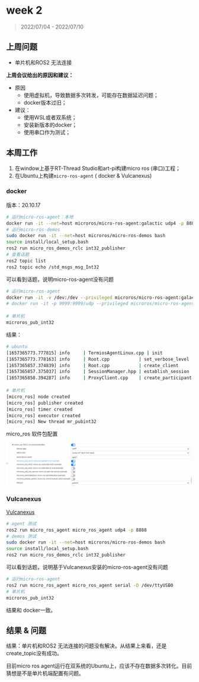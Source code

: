 # week 2

> 2022/07/04 - 2022/07/10

## 上周问题

* 单片机和ROS2 无法连接

**上周会议给出的原因和建议：**

* 原因
  * 使用虚拟机，导致数据多次转发，可能存在数据延迟问题；
  * docker版本过旧；
* 建议：
  * 使用WSL或者双系统；
  * 安装新版本的docker；
  * 使用串口作为测试；

## 本周工作

1. 在window上基于RT-Thread Studio和art-pi构建micro ros (串口)工程；
2. 在Ubuntu上构建`micro-ros-agent` ( docker & Vulcanexus)

###  docker

版本：20.10.17

```bash
# 运行micro-ros-agent：本地
docker run -it --net=host microros/micro-ros-agent:galactic udp4 -p 8888
# 运行micro-ros-demos
sudo docker run -it --net=host microros/micro-ros-demos bash
source install/local_setup.bash
ros2 run micro_ros_demos_rclc int32_publisher
# 查看话题
ros2 topic list
ros2 topic echo /std_msgs_msg_Int32
```

可以看到话题，说明micro-ros-agent没有问题

```bash
# 运行micro-ros-agent
docker run -it -v /dev:/dev --privileged microros/micro-ros-agent:galactic serial --dev /dev/ttyUSB0
# docker run -it -p 9999:9999/udp --privileged microros/micro-ros-agent:galactic udp4 -p 9999

# 单片机
microros_pub_int32
```



结果：

```bash
# ubuntu
[1657365773.777815] info     | TermiosAgentLinux.cpp | init                     | running...             | fd: 3
[1657365773.778163] info     | Root.cpp           | set_verbose_level        | logger setup           | verbose_level: 4
[1657365857.374839] info     | Root.cpp           | create_client            | create                 | client_key: 0x10176887, session_id: 0x81
[1657365857.375037] info     | SessionManager.hpp | establish_session        | session established    | client_key: 0x10176887, address: 0
[1657365858.394287] info     | ProxyClient.cpp    | create_participant       | participant created    | client_key: 0x10176887, participant_id: 0x000(1)

# 单片机
[micro_ros] node created                                                        
[micro_ros] publisher created                                                   
[micro_ros] timer created                                                       
[micro_ros] executor created                                                    
[micro_ros] New thread mr_pubint32 
```



micro_ros 软件包配置

![image-20220709091040708](picture/week_0704_0710/image-20220709091040708.png)

### Vulcanexus

[Vulcanexus](https://docs.vulcanexus.org/en/galactic/rst/installation/linux_binary_installation.html)

```bash
# agent 测试
ros2 run micro_ros_agent micro_ros_agent udp4 -p 8888
# demos 测试
sudo docker run -it --net=host microros/micro-ros-demos bash
source install/local_setup.bash
ros2 run micro_ros_demos_rclc int32_publisher
```

可以看到话题，说明基于Vulcanexus安装的micro-ros-agent没有问题

```bash
# 运行micro-ros-agent
ros2 run micro_ros_agent micro_ros_agent serial -D /dev/ttyUSB0
# 单片机
microros_pub_int32
```

结果和 docker一致。

## 结果 & 问题

结果：单片机和ROS2 无法连接的问题没有解决。从结果上来看，还是create_topic没有成功。

目前micro ros agent运行在双系统的Ubuntu上，应该不存在数据多次转化。目前猜想是不是单片机端配置有问题。



